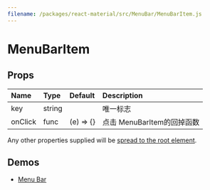 ```yaml
---
filename: /packages/react-material/src/MenuBar/MenuBarItem.js
---
```


<!--- This documentation is automatically generated, do not try to edit it. -->

# MenuBarItem



## Props

| Name | Type | Default | Description |
|:-----|:-----|:--------|:------------|
| <span class="prop-name">key</span> | <span class="prop-type">string |  | 唯一标志 |
| <span class="prop-name">onClick</span> | <span class="prop-type">func | <span class="prop-default">(e) => {}</span> | 点击 MenuBarItem的回掉函数 |

Any other properties supplied will be [spread to the root element](/guides/api#spread).

## Demos

- [Menu Bar](/demos/menu-bar)

